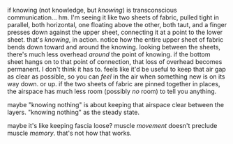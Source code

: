 if knowing (not knowledge, but *knowing*) is transconscious communication... hm. I'm seeing it like two sheets of fabric, pulled tight in parallel, both horizontal, one floating above the other, both taut, and a finger presses down against the upper sheet, connecting it at a point to the lower sheet. that's *knowing*, in action. notice how the entire upper sheet of fabric bends down toward and around the knowing. looking between the sheets, there's much less overhead *around* the point of knowing. if the bottom sheet hangs on to that point of connection, that loss of overhead becomes permanent. I don't think it has to. feels like it'd be useful to keep that air gap as clear as possible, so you can *feel* in the air when something new is on its way down. or up. if the two sheets of fabric are pinned together in places, the airspace has much less room (possibly *no* room) to tell you anything.

maybe "knowing nothing" is about keeping that airspace clear between the layers. "knowing nothing" as the steady state.

maybe it's like keeping fascia loose? muscle *movement* doesn't preclude muscle *memory*. that's not how that works.
